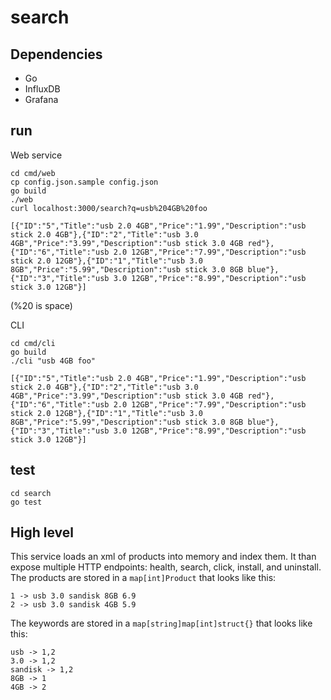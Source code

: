 # search

## Dependencies

* Go
* InfluxDB
* Grafana

## run

Web service

```
cd cmd/web
cp config.json.sample config.json
go build
./web
curl localhost:3000/search?q=usb%204GB%20foo

[{"ID":"5","Title":"usb 2.0 4GB","Price":"1.99","Description":"usb stick 2.0 4GB"},{"ID":"2","Title":"usb 3.0 4GB","Price":"3.99","Description":"usb stick 3.0 4GB red"},{"ID":"6","Title":"usb 2.0 12GB","Price":"7.99","Description":"usb stick 2.0 12GB"},{"ID":"1","Title":"usb 3.0 8GB","Price":"5.99","Description":"usb stick 3.0 8GB blue"},{"ID":"3","Title":"usb 3.0 12GB","Price":"8.99","Description":"usb stick 3.0 12GB"}]
```
(%20 is space)

CLI

```
cd cmd/cli
go build
./cli "usb 4GB foo"

[{"ID":"5","Title":"usb 2.0 4GB","Price":"1.99","Description":"usb stick 2.0 4GB"},{"ID":"2","Title":"usb 3.0 4GB","Price":"3.99","Description":"usb stick 3.0 4GB red"},{"ID":"6","Title":"usb 2.0 12GB","Price":"7.99","Description":"usb stick 2.0 12GB"},{"ID":"1","Title":"usb 3.0 8GB","Price":"5.99","Description":"usb stick 3.0 8GB blue"},{"ID":"3","Title":"usb 3.0 12GB","Price":"8.99","Description":"usb stick 3.0 12GB"}]
```

## test

```
cd search
go test
```

## High level

This service loads an xml of products into memory and index them. It than expose multiple HTTP endpoints: health, search, click, install, and uninstall.
The products are stored in a `map[int]Product` that looks like this: 

```
1 -> usb 3.0 sandisk 8GB 6.9
2 -> usb 3.0 sandisk 4GB 5.9
```

The keywords are stored in a `map[string]map[int]struct{}` that looks like this:

```
usb -> 1,2
3.0 -> 1,2
sandisk -> 1,2
8GB -> 1
4GB -> 2
```
